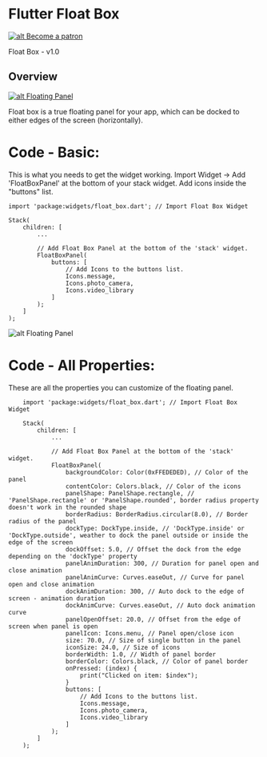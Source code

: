 
# Flutter Float Box

[![alt Become a patron](https://c5.patreon.com/external/logo/become_a_patron_button.png)](https://patreon.com/akshayejh)

Float Box - v1.0

## Overview

[![alt Floating Panel](https://github.com/akshayejh/floating_box/blob/master/cover.png?raw=true)](https://github.com/akshayejh/floating_box)

Float box is a true floating panel for your app, which can be docked to either edges of the screen (horizontally).

# Code - Basic:

This is what you needs to get the widget working. Import Widget -> Add 'FloatBoxPanel' at the bottom of your stack widget. Add icons inside the "buttons" list.

```
import 'package:widgets/float_box.dart'; // Import Float Box Widget

Stack(
    children: [
        ...

        // Add Float Box Panel at the bottom of the 'stack' widget.
        FloatBoxPanel(
            buttons: [
                // Add Icons to the buttons list.
                Icons.message,
                Icons.photo_camera,
                Icons.video_library
            ]
        );
    ]
);
```

![alt Floating Panel](https://github.com/akshayejh/floating_box/blob/master/ezgif-6-1bb184e6eaae.gif?raw=true)

# Code - All Properties:

These are all the properties you can customize of the floating panel.


```
    import 'package:widgets/float_box.dart'; // Import Float Box Widget
    
    Stack(
        children: [
            ...
    
            // Add Float Box Panel at the bottom of the 'stack' widget.
            FloatBoxPanel(
                backgroundColor: Color(0xFFEDEDED), // Color of the panel
                contentColor: Colors.black, // Color of the icons
                panelShape: PanelShape.rectangle, // 'PanelShape.rectangle' or 'PanelShape.rounded', border radius property doesn't work in the rounded shape
                borderRadius: BorderRadius.circular(8.0), // Border radius of the panel
                dockType: DockType.inside, // 'DockType.inside' or 'DockType.outside', weather to dock the panel outside or inside the edge of the screen
                dockOffset: 5.0, // Offset the dock from the edge depending on the 'dockType' property
                panelAnimDuration: 300, // Duration for panel open and close animation
                panelAnimCurve: Curves.easeOut, // Curve for panel open and close animation
                dockAnimDuration: 300, // Auto dock to the edge of screen - animation duration
                dockAnimCurve: Curves.easeOut, // Auto dock animation curve
                panelOpenOffset: 20.0, // Offset from the edge of screen when panel is open
                panelIcon: Icons.menu, // Panel open/close icon
                size: 70.0, // Size of single button in the panel
                iconSize: 24.0, // Size of icons
                borderWidth: 1.0, // Width of panel border
                borderColor: Colors.black, // Color of panel border
                onPressed: (index) {
                    print("Clicked on item: $index");
                }
                buttons: [
                    // Add Icons to the buttons list.
                    Icons.message,
                    Icons.photo_camera,
                    Icons.video_library
                ]
            );
        ]
    );
```
